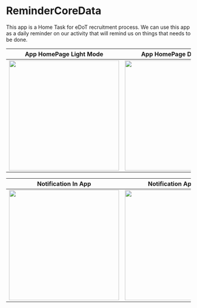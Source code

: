 # ReminderCoreData

This app is a Home Task for eDoT recruitment process. We can use this app as a daily reminder on our activity that will remind us on things that needs to be done.

| App HomePage Light Mode | App HomePage Dark Mode |
|------------------------|----------------------|
| <img src="https://github.com/user-attachments/assets/274b14d3-c3dd-41ed-9a24-29de8a40926e" width="300"/> | <img src="https://github.com/user-attachments/assets/bd7c9828-0012-4dbc-b1b0-9194ca0dd33f" width="300"/> |

| Notification In App | Notification App in BG |
|------------------------|----------------------|
| <img src="https://github.com/user-attachments/assets/ea272ece-f9a2-4357-a586-564a3133890d" width="300">| <img src="https://github.com/user-attachments/assets/3d5aa046-2f23-44f8-9dcc-c3ddf8486501" width="300">|
